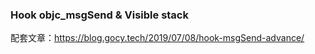 
### Hook objc_msgSend & Visible stack

配套文章：https://blog.gocy.tech/2019/07/08/hook-msgSend-advance/
